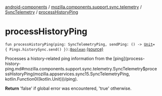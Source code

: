 [android-components](../../index.md) / [mozilla.components.support.sync.telemetry](../index.md) / [SyncTelemetry](index.md) / [processHistoryPing](./process-history-ping.md)

# processHistoryPing

`fun processHistoryPing(ping: SyncTelemetryPing, sendPing: () -> `[`Unit`](https://kotlinlang.org/api/latest/jvm/stdlib/kotlin/-unit/index.html)` = { Pings.historySync.send() }): `[`Boolean`](https://kotlinlang.org/api/latest/jvm/stdlib/kotlin/-boolean/index.html) [(source)](https://github.com/mozilla-mobile/android-components/blob/master/components/support/sync-telemetry/src/main/java/mozilla/components/support/sync/telemetry/SyncTelemetry.kt#L28)

Processes a history-related ping information from the [ping](process-history-ping.md#mozilla.components.support.sync.telemetry.SyncTelemetry$processHistoryPing(mozilla.appservices.sync15.SyncTelemetryPing, kotlin.Function0((kotlin.Unit)))/ping).

**Return**
'false' if global error was encountered, 'true' otherwise.

